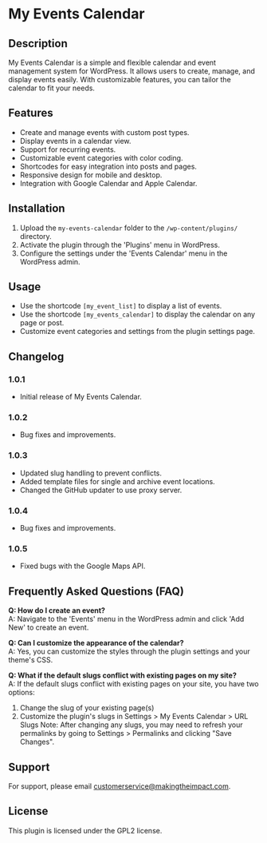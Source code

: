 # My Events Calendar

## Description
My Events Calendar is a simple and flexible calendar and event management system for WordPress. It allows users to create, manage, and display events easily. With customizable features, you can tailor the calendar to fit your needs.

## Features
- Create and manage events with custom post types.
- Display events in a calendar view.
- Support for recurring events.
- Customizable event categories with color coding.
- Shortcodes for easy integration into posts and pages.
- Responsive design for mobile and desktop.
- Integration with Google Calendar and Apple Calendar.

## Installation
1. Upload the `my-events-calendar` folder to the `/wp-content/plugins/` directory.
2. Activate the plugin through the 'Plugins' menu in WordPress.
3. Configure the settings under the 'Events Calendar' menu in the WordPress admin.

## Usage
- Use the shortcode `[my_event_list]` to display a list of events.
- Use the shortcode `[my_events_calendar]` to display the calendar on any page or post.
- Customize event categories and settings from the plugin settings page.

## Changelog
### 1.0.1
- Initial release of My Events Calendar.

### 1.0.2
- Bug fixes and improvements.

### 1.0.3
- Updated slug handling to prevent conflicts.
- Added template files for single and archive event locations.
- Changed the GitHub updater to use proxy server.

### 1.0.4
- Bug fixes and improvements.

### 1.0.5
- Fixed bugs with the Google Maps API.

## Frequently Asked Questions (FAQ)
**Q: How do I create an event?**  
A: Navigate to the 'Events' menu in the WordPress admin and click 'Add New' to create an event.

**Q: Can I customize the appearance of the calendar?**  
A: Yes, you can customize the styles through the plugin settings and your theme's CSS.

**Q: What if the default slugs conflict with existing pages on my site?**  
A: If the default slugs conflict with existing pages on your site, you have two options:
1. Change the slug of your existing page(s)
2. Customize the plugin's slugs in Settings > My Events Calendar > URL Slugs
Note: After changing any slugs, you may need to refresh your permalinks by going to Settings > Permalinks and clicking "Save Changes".

## Support
For support, please email customerservice@makingtheimpact.com.

## License
This plugin is licensed under the GPL2 license.